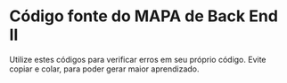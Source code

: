 # Código fonte do MAPA de Back End II

Utilize estes códigos para verificar erros em seu próprio código. Evite copiar e colar, para poder gerar maior aprendizado.
